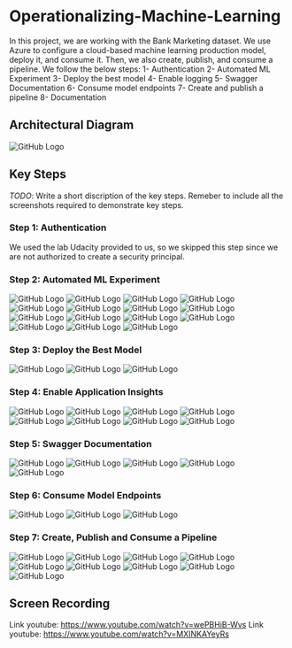 # Operationalizing-Machine-Learning
In this project, we are working with the Bank Marketing dataset. We use Azure to configure a cloud-based machine learning production model, deploy it, and consume it. Then, we also create, publish, and consume a pipeline. 
We follow the below steps:
1- Authentication
2- Automated ML Experiment
3- Deploy the best model
4- Enable logging
5- Swagger Documentation
6- Consume model endpoints
7- Create and publish a pipeline
8- Documentation


## Architectural Diagram
![GitHub Logo](/Screenshots/Diagramme.PNG)

## Key Steps
*TODO*: Write a short discription of the key steps. Remeber to include all the screenshots required to demonstrate key steps. 
### Step 1: Authentication
We used the lab Udacity provided to us, so we skipped this step since we are not authorized to create a security principal.

### Step 2: Automated ML Experiment
![GitHub Logo](/Screenshots/step2-1.PNG)
![GitHub Logo](/Screenshots/step2-2.PNG)
![GitHub Logo](/Screenshots/Step2-3.PNG)
![GitHub Logo](/Screenshots/Step2-4.PNG)
![GitHub Logo](/Screenshots/Step2-5.PNG)
![GitHub Logo](/Screenshots/Step2-6.PNG)
![GitHub Logo](/Screenshots/Step2-7.PNG)
![GitHub Logo](/Screenshots/Step2-8.PNG)
![GitHub Logo](/Screenshots/Step2-9.PNG)
![GitHub Logo](/Screenshots/Step2-10.PNG)
![GitHub Logo](/Screenshots/Step2-11.PNG)
![GitHub Logo](/Screenshots/Step2-12.PNG)
![GitHub Logo](/Screenshots/Step2-13.PNG)
![GitHub Logo](/Screenshots/Step2-14.PNG)
![GitHub Logo](/Screenshots/Step2-15.PNG)

### Step 3: Deploy the Best Model
![GitHub Logo](/Screenshots/step3-1.PNG)
![GitHub Logo](/Screenshots/Step3-2.PNG)
![GitHub Logo](/Screenshots/Step3-3.PNG)

### Step 4: Enable Application Insights
![GitHub Logo](/Screenshots/step4-1.PNG)
![GitHub Logo](/Screenshots/Step4-2.PNG)
![GitHub Logo](/Screenshots/Step4-3.PNG)
![GitHub Logo](/Screenshots/Step4-4.PNG)
![GitHub Logo](/Screenshots/Step4-5.PNG)
![GitHub Logo](/Screenshots/Step4-6.PNG)
![GitHub Logo](/Screenshots/Step4-7.PNG)
![GitHub Logo](/Screenshots/Step4-8.PNG)

### Step 5: Swagger Documentation
![GitHub Logo](/Screenshots/Step5-1.PNG)
![GitHub Logo](/Screenshots/Step5-2.PNG)
![GitHub Logo](/Screenshots/Step5-3.PNG)
![GitHub Logo](/Screenshots/Step5-4.PNG)
![GitHub Logo](/Screenshots/Step5-5.PNG)

### Step 6: Consume Model Endpoints
![GitHub Logo](/Screenshots/Step6-1.PNG)
![GitHub Logo](/Screenshots/Step6-2.PNG)
![GitHub Logo](/Screenshots/Step6-3.PNG)

### Step 7: Create, Publish and Consume a Pipeline
![GitHub Logo](/Screenshots/Step9-1.PNG)
![GitHub Logo](/Screenshots/Step9-2.PNG)
![GitHub Logo](/Screenshots/Step9-3.PNG)
![GitHub Logo](/Screenshots/Step9-4.PNG)
![GitHub Logo](/Screenshots/Step9-5.PNG)
![GitHub Logo](/Screenshots/Step9-6.PNG)
![GitHub Logo](/Screenshots/Step9-7.PNG)
![GitHub Logo](/Screenshots/Step9-8.PNG)
![GitHub Logo](/Screenshots/Step9-9.PNG)




## Screen Recording
Link youtube: https://www.youtube.com/watch?v=wePBHiB-Wvs
Link youtube: https://www.youtube.com/watch?v=MXINKAYeyRs
